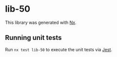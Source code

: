 # lib-50

This library was generated with [Nx](https://nx.dev).

## Running unit tests

Run `nx test lib-50` to execute the unit tests via [Jest](https://jestjs.io).
